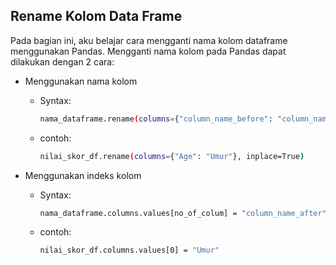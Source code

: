## Rename Kolom Data Frame
Pada bagian ini, aku belajar cara mengganti nama kolom dataframe menggunakan Pandas. Mengganti nama kolom pada Pandas dapat dilakukan dengan 2 cara:
  - Menggunakan nama kolom
    - Syntax:
      ```sh
      nama_dataframe.rename(columns={"column_name_before": "column_name_after"}, inplace=True)
      ```
    - contoh:
      ```sh
      nilai_skor_df.rename(columns={"Age": "Umur"}, inplace=True)
      ```

  - Menggunakan indeks kolom
    - Syntax:
      ```sh
      nama_dataframe.columns.values[no_of_colum] = "column_name_after"
      ```
    - contoh:
      ```sh
      nilai_skor_df.columns.values[0] = "Umur"
      ```
